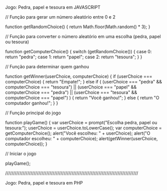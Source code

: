 
Jogo: Pedra, papel e tesoura em JAVASCRIPT 


// Função para gerar um número aleatório entre 0 e 2

function getRandomChoice() {
  return Math.floor(Math.random() * 3);
}

// Função para converter o número aleatório em uma escolha (pedra, papel ou tesoura)

function getComputerChoice() {
  switch (getRandomChoice()) {
    case 0:
      return "pedra";
    case 1:
      return "papel";
    case 2:
      return "tesoura";
  }
}

// Função para determinar quem ganhou

function getWinner(userChoice, computerChoice) {
  if (userChoice === computerChoice) {
    return "Empate!";
  } else if (
    (userChoice === "pedra" && computerChoice === "tesoura") ||
    (userChoice === "papel" && computerChoice === "pedra") ||
    (userChoice === "tesoura" && computerChoice === "papel")
  ) {
    return "Você ganhou!";
  } else {
    return "O computador ganhou!";
  }
}

// Função principal do jogo

function playGame() {
  var userChoice = prompt("Escolha pedra, papel ou tesoura:");
  userChoice = userChoice.toLowerCase();
  var computerChoice = getComputerChoice();
  alert("Você escolheu: " + userChoice);
  alert("O computador escolheu: " + computerChoice);
  alert(getWinner(userChoice, computerChoice));
}

// Iniciar o jogo

playGame();



////////////////////////////////////////////////////////////////////////////////////


Jogo: Pedra, papel e tesoura em PHP

<?php
// Função para determinar o vencedor
function determinarVencedor($jogador, $computador) {
    if ($jogador === $computador) {
        return "Empate!";
    }

    if (($jogador === "pedra" && $computador === "tesoura") ||
        ($jogador === "papel" && $computador === "pedra") ||
        ($jogador === "tesoura" && $computador === "papel")) {
        return "Você venceu!";
    } else {
        return "Você perdeu!";
    }
}

// Jogada do jogador
$jogador = strtolower(readline("Escolha pedra, papel ou tesoura: "));

// Jogada do computador
$opcoes = ["pedra", "papel", "tesoura"];
$computador = $opcoes[array_rand($opcoes)];

echo "Você escolheu: $jogador\n";
echo "O computador escolheu: $computador\n";

// Determinar o vencedor
$resultado = determinarVencedor($jogador, $computador);
echo $resultado;
?>


